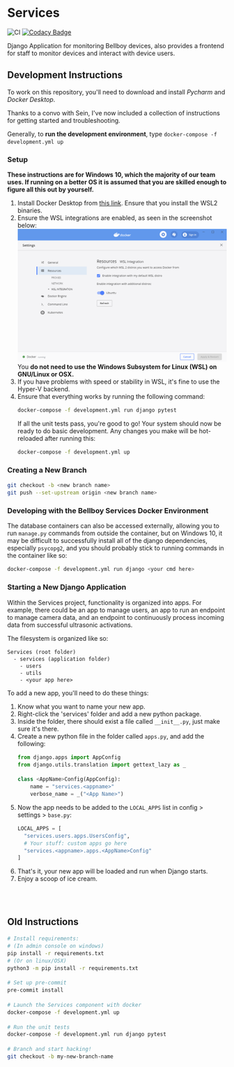 
# Services

<!-- All badges get added here. -->

![CI](https://github.com/Bellboy-Capstone/Services/workflows/CI/badge.svg)
[![Codacy Badge](https://app.codacy.com/project/badge/Grade/8fb53c0f016b46889a92c8bc37d26bbe)](https://www.codacy.com/gh/Bellboy-Capstone/Services/dashboard?utm_source=github.com&amp;utm_medium=referral&amp;utm_content=Bellboy-Capstone/Services&amp;utm_campaign=Badge_Grade)

Django Application for monitoring Bellboy devices, also provides a frontend for staff to monitor devices and interact with device users.

## Development Instructions

To work on this repository, you'll need to download and install _Pycharm_ and _Docker Desktop_.

Thanks to a convo with Sein, I've now included a collection of instructions for getting started and troubleshooting.

Generally, to **run the development environment**, type `docker-compose -f development.yml up`

### Setup

**These instructions are for Windows 10, which the majority of our team uses. If running on a better OS it is assumed that you are skilled enough to figure all this out by yourself.**

1. Install Docker Desktop from [this link](https://www.docker.com/products/docker-desktop). Ensure that you install the WSL2 binaries.
2. Ensure the WSL integrations are enabled, as seen in the screenshot below:
    ![WSL integrations should be enabled in the docker dashboard](/readme/wsl-integrations.png)
    You **do not need to use the Windows Subsystem for Linux (WSL) on GNU/Linux or OSX.**
1. If you have problems with speed or stability in WSL, it's fine to use the Hyper-V backend.
3. Ensure that everything works by running the following command:
    ```sh
    docker-compose -f development.yml run django pytest
    ```
    If all the unit tests pass, you're good to go! Your system should now be ready to do basic development. Any changes you make will be hot-reloaded after running this:
    ```sh
    docker-compose -f development.yml up
    ```


### Creating a New Branch

```sh
git checkout -b <new branch name>
git push --set-upstream origin <new branch name>
```

### Developing with the Bellboy Services Docker Environment

The database containers can also be accessed externally, allowing you to run `manage.py` commands from outside the container, but on Windows 10, it may be difficult to successfully install all of the django dependencies, especially `psycopg2`, and you should probably stick to running commands in the container like so:

```sh
docker-compose -f development.yml run django <your cmd here>
```


### Starting a New Django Application

Within the Services project, functionality is organized into apps.
For example, there could be an app to manage users, an app to run an
endpoint to manage camera data, and an endpoint to continuously process
incoming data from successful ultrasonic activations.

The filesystem is organized like so:

```
Services (root folder)
  - services (application folder)
    - users
    - utils
    - <your app here>
```

To add a new app, you'll need to do these things:

1. Know what you want to name your new app.
1. Right-click the 'services' folder and add a new python package.
1. Inside the folder, there should exist a file called `__init__.py`, just make sure it's there.
1. Create a new python file in the folder called `apps.py`, and add the following:
   ```py
   from django.apps import AppConfig
   from django.utils.translation import gettext_lazy as _

   class <AppName>Config(AppConfig):
       name = "services.<appname>"
       verbose_name = _("<App Name>")
   ```
1. Now the app needs to be added to the `LOCAL_APPS` list in config > settings > `base.py`:
   ```py
   LOCAL_APPS = [
     "services.users.apps.UsersConfig",
     # Your stuff: custom apps go here
     "services.<appname>.apps.<AppName>Config"
   ]
   ```
1. That's it, your new app will be loaded and run when Django starts.
1. Enjoy a scoop of ice cream.

<br />

<br />

## Old Instructions

```sh
# Install requirements:
# (In admin console on windows)
pip install -r requirements.txt
# (Or on linux/OSX)
python3 -m pip install -r requirements.txt

# Set up pre-commit
pre-commit install

# Launch the Services component with docker
docker-compose -f development.yml up

# Run the unit tests
docker-compose -f development.yml run django pytest

# Branch and start hacking!
git checkout -b my-new-branch-name
```
